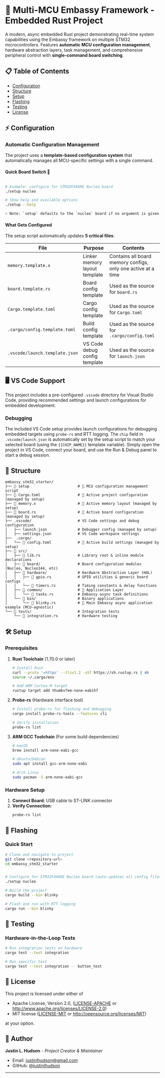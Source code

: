 # 🚀 Multi-MCU Embassy Framework - Embedded Rust Project

A modern, async embedded Rust project demonstrating real-time system capabilities using the Embassy framework on multiple STM32 microcontrollers. Features **automatic MCU configuration management**, hardware abstraction layers, task management, and comprehensive peripheral control with **single-command board switching**.

## 📋 Table of Contents

- [Configuration](#-configuration)
- [Structure](#-structure)
- [Setup](#️-setup)
- [Flashing](#-flashing)
- [Testing](#-testing)
- [License](#-license)


## ⚡ Configuration

### Automatic Configuration Management
The project uses a **template-based configuration system** that automatically manages all MCU-specific settings with a single command.

#### **Quick Board Switch** 🚀
```bash

# Example: configure for STM32F446RE Nucleo board
./setup nucleo

# Show help and available options
./setup --help

> Note: `setup` defaults to the `nucleo` board if no argument is given.
```

#### **What Gets Configured**
The setup script automatically updates **5 critical files**:

| File | Purpose | Contents |
|------|---------|----------|
| `memory.template.x` | Linker memory layout template | Contains all board memory configs, only one active at a time |
| `board.template.rs` | Board config template | Used as the source for `board.rs` |
| `Cargo.template.toml` | Cargo config template | Used as the source for `Cargo.toml` |
| `.cargo/config.template.toml` | Build config template | Used as the source for `.cargo/config.toml` |
| `.vscode/launch.template.json` | VS Code debug config template | Used as the source for `launch.json` |

## 🖥️ VS Code Support

This project includes a pre-configured `.vscode` directory for Visual Studio Code, providing recommended settings and launch configurations for embedded development.

### Debugging

The included VS Code setup provides launch configurations for debugging embedded targets using `probe-rs` and RTT logging. The `chip` field in `.vscode/launch.json` is automatically set by the setup script to match your selected board (using the `{{CHIP_NAME}}` template variable). Simply open the project in VS Code, connect your board, and use the Run & Debug panel to start a debug session.

## 📁 Structure

```
embassy_stm32_starter/
├── 📄 setup                      # 🎯 MCU configuration management script
├── 📄 Cargo.toml                 # 🔄 Active project configuration (managed by setup)
├── 📄 memory.x                   # 🔄 Active memory layout (managed by setup) 
├── 📄 board.rs                   # 🔄 Active board configuration (managed by setup)
├── .vscode/                     # VS Code settings and debug configuration
│   ├── launch.json              # Debugger config (managed by setup)
│   ├── settings.json            # VS Code workspace settings
├──  .cargo/
│   └── 📄 config.toml            # 🔄 Active build settings (managed by setup)
├── 📂 src/
│   ├── 📄 lib.rs                 # Library root & inline module declarations
│   ├── 📂 board/                 # Board configuration modules (Nucleo, Nucleo144, etc)
│   ├── 📂 hardware/              # Hardware Abstraction Layer (HAL)
│   │   ├── 📄 gpio.rs            # GPIO utilities & generic board configs
│   │   └── 📄 timers.rs          # Timing constants & delay functions
│   ├── 📂 common/                # 🔄 Application Layer
│   │   └── 📄 tasks.rs           # Embassy async task definitions
│   └── 📂 bin/                   # Binary applications
│       └── 📄 blinky.rs          # 🎯 Main Embassy async application example (MCU-agnostic)
└── 📂 tests/                     # Integration tests
    └── 📄 integration.rs         # Hardware testing
```
## 🛠️ Setup

### Prerequisites
1. **Rust Toolchain** (1.70.0 or later)
   ```bash
   # Install Rust
   curl --proto '=https' --tlsv1.2 -sSf https://sh.rustup.rs | sh
   source ~/.cargo/env
   
   # Add ARM Cortex-M target
   rustup target add thumbv7em-none-eabihf
   ```

2. **Probe-rs** (Hardware interface tool)
   ```bash
   # Install probe-rs for flashing and debugging
   cargo install probe-rs-tools --features cli
   
   # Verify installation
   probe-rs list
   ```

3. **ARM GCC Toolchain** (For some build dependencies)
   ```bash
   # macOS
   brew install arm-none-eabi-gcc
   
   # Ubuntu/Debian
   sudo apt install gcc-arm-none-eabi
   
   # Arch Linux
   sudo pacman -S arm-none-eabi-gcc
   ```

### Hardware Setup
1. **Connect Board**: USB cable to ST-LINK connector
2. **Verify Connection**: 
   ```bash
   probe-rs list
   ```

## 🚀 Flashing

### Quick Start
```bash
# Clone and navigate to project
git clone <repository-url>
cd embassy_stm32_starter


# Configure for STM32F446RE Nucleo board (auto-updates all config files and VS Code debug chip)
./setup nucleo

# Build the project
cargo build --bin blinky

# Flash and run with RTT logging
cargo run --bin blinky
```

## 🧪 Testing

### Hardware-in-the-Loop Tests
```bash
# Run integration tests on hardware
cargo test --test integration

# Run specific test
cargo test --test integration -- button_test
```

## 📄 License

This project is licensed under either of

- Apache License, Version 2.0, ([LICENSE-APACHE](LICENSE-APACHE) or http://www.apache.org/licenses/LICENSE-2.0)
- MIT license ([LICENSE-MIT](LICENSE-MIT) or http://opensource.org/licenses/MIT)

at your option.


## 👤 Author

**Justin L. Hudson** - *Project Creator & Maintainer*
- Email: justinlhudson@gmail.com
- GitHub: [@justinlhudson](https://github.com/justinlhudson)

---